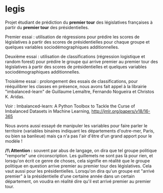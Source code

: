 # legis
Projet étudiant de prédiction du __premier tour__ des législatives françaises à partir du __premier tour__ des présidentielles.

Premier essai : utilisation de régressions pour prédire les scores de législatives à partir des scores de présidentielles pour chaque groupe et quelques variables sociodémographiques additionnelles.

Deuxième essai : utilisation de classifications (régression logistique et random forest) pour prédire le groupe qui arrive premier au premier tour des législatives à partir des scores de présidentielles et quelques variables sociodémographiques additionnelles.

Troisième essai : prolongement des essais de classifications, pour rééquilibrer les classes en présence, nous avons fait appel à la librairie "imbalanced-learn" de Guillaume Lemaître, Fernando Nogueira et Christos K. Aridas.

Voir : Imbalanced-learn: A Python Toolbox to Tackle the Curse of Imbalanced Datasets in Machine Learning, http://jmlr.org/papers/v18/16-365

Nous avons aussi essayé de manipuler les variables pour faire parler le territoire (variables binaires indiquant les départements d'outre-mer, Paris, ou bien sa banlieue) mais ça n'a pas l'air d'être d'un grand apport pour le modèle !

__/!\ Attention :__ souvent par abus de langage, on dira que tel groupe politique "remporte" une circonscription. Les guillemets ne sont pas là pour rien, et lorsqu'on écrit ce genre de choses, cela signifie en réalité que le groupe politique en question arrive premier au premier tour des législatives.
Cela vaut aussi pour les présidentielles. Lorsqu'on dira qu'un groupe est "arrivé premier" à la présidentielle d'une certaine année dans un certain département, on voudra en réalité dire qu'il est arrivé premier au premier tour.
